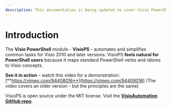 ```yaml
---
description: This documentation is being updated to cover Visio PowerShell Version 4.4.0
---
```


# Introduction

The **Visio PowerShell** module - **VisioPS** - automates and simplifies common tasks for Visio 2010 and later versions. VisioPS **feels natural for PowerShell users** because it maps standard PowerShell verbs and idioms to Visio concepts.

**See it in action** - watch this video for a demonstration: [**https://vimeo.com/94408016**](https://vimeo.com/94408016) \(The video covers an older version - but the principles are the same\)

VisioPS is open source under the MIT license. Visit the [**VisioAutomation GitHub repo**](https://github.com/saveenr/VisioAutomation).



